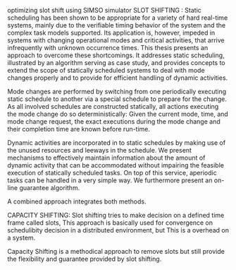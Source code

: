 optimizing slot shift using SIMSO simulator
SLOT SHIFTING : 
Static scheduling has been shown to be appropriate for a variety of hard real-time systems, mainly due to the verifiable timing behavior of the system and the complex task models supported.
Its application is, however, impeded in systems with changing operational modes and critical activities, that arrive infrequently with unknown occurrence times. This thesis presents an approach to overcome these shortcomings. It addresses static scheduling, illustrated by an algorithm serving as case study, and provides concepts to extend the scope of statically scheduled systems to deal with mode changes properly and to provide for efficient handling of dynamic activities.

Mode changes are performed by switching from one periodically executing static schedule to another via a special schedule to prepare for the change. As all involved schedules are constructed statically, all actions executing the mode change do so deterministically: Given the current mode, time, and mode change request, the exact executions during the mode change and their completion time are known before run-time.

Dynamic activities are incorporated in to static schedules by making use of the unused resources and leeways in the schedule. We present mechanisms to effectively maintain information about the amount of dynamic activity that can be accommodated without impairing the feasible execution of statically scheduled tasks. On top of this service, aperiodic tasks can be handled in a very simple way. We furthermore present an on-line guarantee algorithm.

A combined approach integrates both methods.

CAPACITY SHIFTING: 
Slot shifting tries to make decision on a defined time frame called slots, This approach is basically used for convergence on schedulibity decision
in a distributed environment, but This is a overhead on a system.

Capacity Shifting is a methodical approach to remove slots but still provide the flexibility and guarantee provided by slot shifting.

